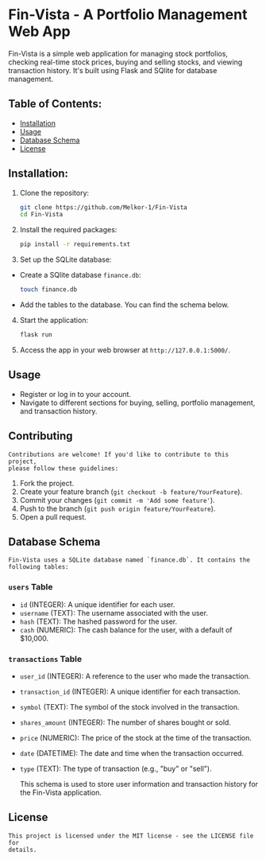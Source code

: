 #   Fin-Vista - A Portfolio Management Web App

Fin-Vista is a simple web application for managing stock portfolios, checking 
real-time stock prices, buying and selling stocks, and viewing transaction 
history. It's built using Flask and SQlite for database management.

##  Table of Contents:

*   [Installation](#installation)
*   [Usage](#usage)
*   [Database Schema](#database-schema)
*   [License](#license)

##  Installation: 

1.  Clone the repository:
    ```bash
    git clone https://github.com/Melkor-1/Fin-Vista
    cd Fin-Vista
    ```

2.  Install the required packages:
    ```bash
    pip install -r requirements.txt
    ```

3.  Set up the SQLite database:
*   Create a SQlite database `finance.db`:
    ```bash
    touch finance.db
    ```
*   Add the tables to the database. You can find the schema below.

4.  Start the application:
    ```bash
    flask run
    ```

5.  Access the app in your web browser at `http://127.0.0.1:5000/`.

##  Usage
*   Register or log in to your account.
*   Navigate to different sections for buying, selling, portfolio management, 
    and transaction history.

##  Contributing
    Contributions are welcome! If you'd like to contribute to this project, 
    please follow these guidelines:

1.  Fork the project.
2.  Create your feature branch (`git checkout -b feature/YourFeature`).
3.  Commit your changes (`git commit -m 'Add some feature'`).
4.  Push to the branch (`git push origin feature/YourFeature`).
5.  Open a pull request.

##  Database Schema
    Fin-Vista uses a SQLite database named `finance.db`. It contains the 
    following tables:

### `users` Table
*   `id` (INTEGER): A unique identifier for each user.
*   `username` (TEXT): The username associated with the user.
*   `hash` (TEXT):  The hashed password for the user.
*   `cash` (NUMERIC): The cash balance for the user, with a default of $10,000.

### `transactions` Table
*   `user_id` (INTEGER): A reference to the user who made the transaction.
*   `transaction_id` (INTEGER): A unique identifier for each transaction.
*	`symbol` (TEXT): The symbol of the stock involved in the transaction.
*	`shares_amount` (INTEGER): The number of shares bought or sold.
*	`price` (NUMERIC): The price of the stock at the time of the transaction.
*	`date` (DATETIME): The date and time when the transaction occurred.
*	`type` (TEXT): The type of transaction (e.g., "buy" or "sell").

	This schema is used to store user information and transaction history for
	the Fin-Vista application.

##  License
    This project is licensed under the MIT license - see the LICENSE file for
    details.


